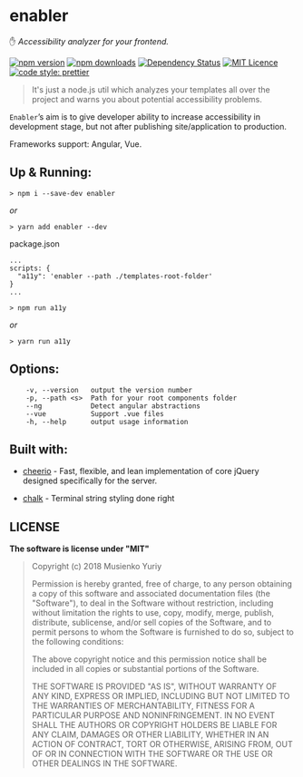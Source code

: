# enabler
 ✋ *Accessibility analyzer for your frontend.*

[<img src="https://badge.fury.io/js/enabler.svg" alt="npm version" >](https://badge.fury.io/js/enabler)
[<img src="https://img.shields.io/npm/dm/enabler.svg" alt="npm downloads" >]("https://npmjs.org/enabler)
[![Dependency Status](https://david-dm.org/palantir/tslint.svg)](https://david-dm.org/musienkoyuriy/enabler)
[![MIT Licence](https://badges.frapsoft.com/os/mit/mit.svg)](https://opensource.org/licenses/mit-license.php)
[![code style: prettier](https://img.shields.io/badge/code_style-prettier-ff69b4.svg?style=flat-square)](https://github.com/prettier/prettier)

> It's just a node.js util which analyzes your templates all over the project and warns you about potential accessibility problems.

`Enabler`’s aim is to give developer ability to increase accessibility in development stage, but not after publishing site/application to production.

Frameworks support: Angular, Vue.

## Up & Running:

```
> npm i --save-dev enabler
```

*or*

```
> yarn add enabler --dev
```

package.json

```
...
scripts: {
  "a11y": 'enabler --path ./templates-root-folder'
}
...
```

```
> npm run a11y
```

*or*

```
> yarn run a11y
```

## Options:
```
    -v, --version   output the version number
    -p, --path <s>  Path for your root components folder
    --ng            Detect angular abstractions
    --vue           Support .vue files
    -h, --help      output usage information
 ```

 ## Built with:

- [cheerio](https://github.com/cheeriojs/cheerio) - Fast, flexible, and lean implementation of core jQuery designed specifically for the server.

- [chalk](https://github.com/chalk/chalk) - Terminal string styling done right

## LICENSE

**The software is license under "MIT"**

> Copyright (c) 2018 Musienko Yuriy
>
> Permission is hereby granted, free of charge, to any person obtaining a copy
> of this software and associated documentation files (the "Software"), to deal
> in the Software without restriction, including without limitation the rights
> to use, copy, modify, merge, publish, distribute, sublicense, and/or sell
> copies of the Software, and to permit persons to whom the Software is
> furnished to do so, subject to the following conditions:
>
> The above copyright notice and this permission notice shall be included in
> all copies or substantial portions of the Software.
>
> THE SOFTWARE IS PROVIDED "AS IS", WITHOUT WARRANTY OF ANY KIND, EXPRESS OR
> IMPLIED, INCLUDING BUT NOT LIMITED TO THE WARRANTIES OF MERCHANTABILITY,
> FITNESS FOR A PARTICULAR PURPOSE AND NONINFRINGEMENT. IN NO EVENT SHALL THE
> AUTHORS OR COPYRIGHT HOLDERS BE LIABLE FOR ANY CLAIM, DAMAGES OR OTHER
> LIABILITY, WHETHER IN AN ACTION OF CONTRACT, TORT OR OTHERWISE, ARISING FROM,
> OUT OF OR IN CONNECTION WITH THE SOFTWARE OR THE USE OR OTHER DEALINGS IN
> THE SOFTWARE.

